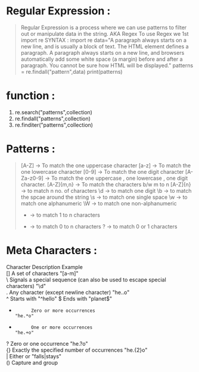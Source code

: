 # Regular Expression :
> Regular Expression is a process where we can use patterns to filter out or manipulate data in the string.
> AKA Regex
> To use Regex we 1st import re
> SYNTAX :
import re
data="A paragraph always starts on a new line, and is usually a block of text. The HTML
element defines a paragraph. A paragraph always starts on a new line, and browsers automatically add some white space (a margin) before and after a paragraph. You cannot be sure how HTML will be displayed."
patterns = re.findall("pattern",data)
print(patterns)

# function :
1) re.search("patterns",collection)
2) re.findall("patterns",collection)
3) re.finditer("patterns",collection)

# Patterns :
> [A-Z] -> To match the one uppercase character
> [a-z] -> To match the one lowercase character
> [0-9] -> To match the one digit character
> [A-Za-z0-9] -> To match the one uppercase , one lowercase , one digit character.
> [A-Z]{m,n} -> To match the characters b/w  m to n
> [A-Z]{n} -> to match n no. of characters
> \d -> to match one digit
> \b -> to match the spcae around the string
> \s -> to match one single space
> \w -> to match one alphanumeric 
> \W -> to match one non-alphanumeric 
>  + -> to match 1 to n characters
>  * -> to match 0 to n characters
>  ? -> to match 0 or 1 characters

# Meta Characters :
Character	Description	                                                               Example	
[]	        A set of characters	                                                       "[a-m]"	
\	        Signals a special sequence (can also be used to escape special characters)	"\d"	
.	        Any character (except newline character)	                               "he..o"	
^	        Starts with	                                                               "^hello"	
$	        Ends with	                                                               "planet$"	
*	        Zero or more occurrences	                                               "he.*o"	
+	        One or more occurrences	                                                   "he.+o"	
?	        Zero or one occurrence	                                                   "he.?o"	
{}	        Exactly the specified number of occurrences	                               "he.{2}o"	
|	        Either or	                                                               "falls|stays"	
()	        Capture and group